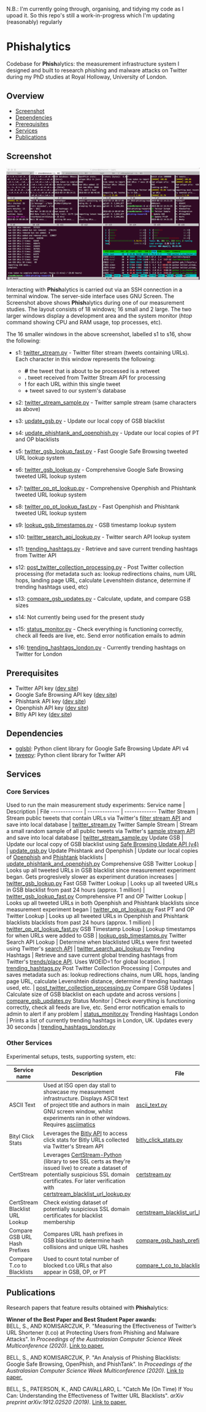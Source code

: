 N.B.: I'm currently going through, organising, and tidying my code as I upoad it. So this repo's still a work-in-progress which I'm updating (reasonably) regularly

# Phishalytics #

Codebase for <b>Phish</b>alytics: the measurement infrastructure system I designed and built to research phishing and malware attacks on Twitter during my PhD studies at Royal Holloway, University of London.

## Overview ##

- [Screenshot](#screenshot "Screenshot")
- [Dependencies](#dependencies "Dependencies")
- [Prerequisites](#prerequisites "prerequisites")
- [Services](#services "Services")
- [Publications](#publications "Publications")

## Screenshot ##
![phishalytics terminal screenshot](https://github.com/sjbell/phishalytics/blob/master/terminal-screenshot.png?raw=true)

Interacting with <b>Phish</b>alytics is carried out via an SSH connection in a terminal window. The server-side interface uses GNU Screen. The Screenshot above shows <b>Phish</b>alytics during one of our measurement studies. The layout consists of 18 windows; 16 small and 2 large. The two larger windows display a development area and the system monitor (<i>htop</i> command showing CPU and RAM usage, top processes, etc). 

The 16 smaller windows in the above screenshot, labelled s1 to s16, show the following:

- s1:  [twitter_stream.py](https://github.com/sjbell/phishalytics/blob/master/src/twitter_stream.py "twitter_stream.py") - Twitter filter stream (tweets containing URLs). Each character in this window represents the following:
  - <b>#</b> the tweet that is about to be processed is a retweet
  - <b>.</b> tweet received from Twitter Stream API for processing
  - <b>!</b> for each URL within this single tweet
  - <b>+</b> tweet saved to our system's database

- s2: [twitter_stream_sample.py](https://github.com/sjbell/phishalytics/blob/master/src/twitter_stream_sample.py "twitter_stream_sample.py") - Twitter sample stream (same characters as above)
- s3: [update_gsb.py](https://github.com/sjbell/phishalytics/blob/master/src/update_gsb.py "update_gsb.py") - Update our local copy of GSB blacklist
- s4: [update_phishtank_and_openphish.py](https://github.com/sjbell/phishalytics/blob/master/src/update_phishtank_and_openphish.py "update_phishtank_and_openphish.py") - Update our local copies of PT and OP blacklists
- s5: [twitter_gsb_lookup_fast.py](https://github.com/sjbell/phishalytics/blob/master/src/twitter_gsb_lookup_fast.py "twitter_gsb_lookup_fast.py") - Fast Google Safe Browsing tweeted URL lookup system
- s6: [twitter_gsb_lookup.py](https://github.com/sjbell/phishalytics/blob/master/src/twitter_gsb_lookup.py "twitter_gsb_lookup.py") - Comprehensive Google Safe Browsing tweeted URL lookup system
- s7: [twitter_op_pt_lookup.py](https://github.com/sjbell/phishalytics/blob/master/src/twitter_op_pt_lookup.py "twitter_op_pt_lookup.py") - Comprehensive Openphish and Phishtank tweeted URL lookup system
- s8: [twitter_op_pt_lookup_fast.py](https://github.com/sjbell/phishalytics/blob/master/src/twitter_op_pt_lookup_fast.py "twitter_op_pt_lookup_fast.py") - Fast Openphish and Phishtank tweeted URL lookup system
- s9: [lookup_gsb_timestamps.py](https://github.com/sjbell/phishalytics/blob/master/src/lookup_gsb_timestamps.py "lookup_gsb_timestamps.py")  - GSB timestamp lookup system
- s10: [twitter_search_api_lookup.py](https://github.com/sjbell/phishalytics/blob/master/src/twitter_search_api_lookup.py "twitter_search_api_lookup.py") - Twitter search API lookup system
- s11: [trending_hashtags.py](https://github.com/sjbell/phishalytics/blob/master/src/trending_hashtags.py "trending_hashtags.py") - Retrieve and save current trending hashtags from Twitter API
- s12: [post_twitter_collection_processing.py](https://github.com/sjbell/phishalytics/blob/master/src/post_twitter_collection_processing.py "post_twitter_collection_processing.py") - Post Twitter collection processing (for metadata such as: lookup redirections chains, num URL hops, landing page URL, calculate Levenshtein distance, determine if trending hashtags used, etc)
- s13: [compare_gsb_updates.py](https://github.com/sjbell/phishalytics/blob/master/src/compare_gsb_updates.py "compare_gsb_updates.py") - Calculate, update, and compare GSB sizes
- s14: Not currently being used for the present study
- s15: [status_monitor.py](https://github.com/sjbell/phishalytics/blob/master/src/status_monitor.py "status_monitor.py") - Check everything is functioning correctly, check all feeds are live, etc. Send error notification emails to admin
- s16: [trending_hashtags_london.py](https://github.com/sjbell/phishalytics/blob/master/src/trending_hashtags_london.py "trending_hashtags_london.py") - Currently trending hashtags on Twitter for London


## Prerequisites ##
- Twitter API key ([dev site](https://developer.twitter.com/apps))
- Google Safe Browsing API key ([dev site](https://developers.google.com/safe-browsing/))
- Phishtank API key ([dev site](https://www.phishtank.com/api_info.php))
- Openphish API key ([dev site](https://openphish.com/phishing_feeds.html))
- Bitly API key ([dev site](https://dev.bitly.com))


## Dependencies ##
- [gglsbl](https://github.com/afilipovich/gglsbl "ggbsbl"): Python client library for Google Safe Browsing Update API v4
- [tweepy](https://github.com/tweepy/tweepy "tweepy"): Python client library for Twitter API 


## Services ##

### Core Services ###
Used to run the main measurement study experiments:
Service name  | Description | File
------------- | ------------- | ------------- 
Twitter Stream |  Stream public tweets that contain URLs via Twitter's [filter stream API](https://developer.twitter.com/en/docs/tweets/filter-realtime/api-reference/post-statuses-filter "filter stream API") and save into local database |   [twitter_stream.py](https://github.com/sjbell/phishalytics/blob/master/src/twitter_stream.py "twitter_stream.py")
Twitter Sample Stream  | Stream a small random sample of all public tweets via Twitter's [sample stream API](https://developer.twitter.com/en/docs/tweets/sample-realtime/overview/get_statuses_sample "sample stream API") and save into local database | [twitter_stream_sample.py](https://github.com/sjbell/phishalytics/blob/master/src/twitter_stream_sample.py "twitter_stream_sample.py")
Update GSB | Update our local copy of GSB blacklist using [Safe Browsing Update API (v4)](https://developers.google.com/safe-browsing/v4/update-api "Safe Browsing Update API (v4)") | [update_gsb.py](https://github.com/sjbell/phishalytics/blob/master/src/update_gsb.py "update_gsb.py")
Update Phishtank and Openphish | Update our local copies of [Openphish](https://openphish.com/ "Openphish") and [Phishtank](https://www.phishtank.com/ "Phishtank") blacklists | [update_phishtank_and_openphish.py](https://github.com/sjbell/phishalytics/blob/master/src/update_phishtank_and_openphish.py "update_phishtank_and_openphish.py")
Comprehensive GSB Twitter Lookup | Looks up all tweeted URLs in GSB blacklist since measurement experiment began. Gets progresively slower as experiment duration increases | [twitter_gsb_lookup.py](https://github.com/sjbell/phishalytics/blob/master/src/twitter_gsb_lookup.py "twitter_gsb_lookup.py")
Fast GSB Twitter Lookup | Looks up all tweeted URLs in GSB blacklist from past 24 hours (approx. 1 million) | [twitter_gsb_lookup_fast.py](https://github.com/sjbell/phishalytics/blob/master/src/twitter_gsb_lookup_fast.py "twitter_gsb_lookup_fast.py")
Comprehensive PT and OP Twitter Lookup | Looks up all tweeted URLs in both Openphish and Phishtank blacklists since measurement experiment began | [twitter_op_pt_lookup.py](https://github.com/sjbell/phishalytics/blob/master/src/twitter_op_pt_lookup.py "twitter_op_pt_lookup.py")
Fast PT and OP Twitter Lookup | Looks up all tweeted URLs in Openphish and Phishtank blacklists blacklists from past 24 hours (approx. 1 million) | [twitter_op_pt_lookup_fast.py](https://github.com/sjbell/phishalytics/blob/master/src/twitter_op_pt_lookup_fast.py "twitter_op_pt_lookup_fast.py")
GSB Timestamp Lookup | Lookup timestamps for when URLs were added to GSB | [lookup_gsb_timestamps.py](https://github.com/sjbell/phishalytics/blob/master/src/lookup_gsb_timestamps.py "lookup_gsb_timestamps.py")
Twitter Search API Lookup | Determine when blacklisted URLs were first tweeted using Twitter's [search API](https://developer.twitter.com/en/docs/tweets/search/api-reference/get-search-tweets "search API") | [twitter_search_api_lookup.py](https://github.com/sjbell/phishalytics/blob/master/src/twitter_search_api_lookup.py "twitter_search_api_lookup.py")
Trending Hashtags | Retrieve and save current global trending hashtags from Twitter's [trends/place API](https://developer.twitter.com/en/docs/trends/trends-for-location/api-reference/get-trends-place "trends/place API"). Uses WOEID=1 for global location. | [trending_hashtags.py](https://github.com/sjbell/phishalytics/blob/master/src/trending_hashtags.py "trending_hashtags.py")
Post Twitter Collection Processing | Computes and saves metadata such as: lookup redirections chains, num URL hops, landing page URL, calculate Levenshtein distance, determine if trending hashtags used, etc. | [post_twitter_collection_processing.py](https://github.com/sjbell/phishalytics/blob/master/src/post_twitter_collection_processing.py "post_twitter_collection_processing.py")
Compare GSB Updates | Calculate size of GSB blacklist on each update and across versions | [compare_gsb_updates.py](https://github.com/sjbell/phishalytics/blob/master/src/compare_gsb_updates.py "compare_gsb_updates.py")
Status Monitor | Check everything is functioning correctly, check all feeds are live, etc. Send error notification emails to admin to alert if any problem | [status_monitor.py](https://github.com/sjbell/phishalytics/blob/master/src/status_monitor.py "status_monitor.py")
Trending Hashtags London | Prints a list of currently trending hashtags in London, UK. Updates every 30 seconds | [trending_hashtags_london.py](https://github.com/sjbell/phishalytics/blob/master/src/trending_hashtags_london.py "trending_hashtags_london.py")

### Other Services ###
Experimental setups, tests, supporting system, etc:

Service name  | Description | File
------------- | ------------- | ------------- 
ASCII Text | Used at ISG open day stall to showcase my measurement infrastructure. Displays ASCII text of project title and authors in main GNU screen window, whilst experiments ran in other windows. Requires [asciimatics](https://github.com/peterbrittain/asciimatics) | [ascii_text.py](https://github.com/sjbell/phishalytics/blob/master/src/other/ascii_text.py)
Bityl Click Stats | Leverages the [Bitly API](https://dev.bitly.com/) to access click stats for Bitly URLs collected via Twitter's Stream API | [bitly_click_stats.py](https://github.com/sjbell/phishalytics/blob/master/src/other/bitly_click_stats.py)
CertStream | Leverages [CertStream-Python](https://github.com/CaliDog/certstream-python/) (library to see SSL certs as they're issued live) to create a dataset of potentially suspicious SSL domain certificates. For later verification with [certstream_blacklist_url_lookup.py](https://github.com/sjbell/phishalytics/blob/master/src/other/certstream_blacklist_url_lookup.py) | [certstream.py](https://github.com/sjbell/phishalytics/blob/master/src/other/certstream.py)
CertStream Blacklist URL Lookup | Check existing dataset of potentially suspicious SSL domain certificates for blacklist membership | [certstream_blacklist_url_lookup.py](https://github.com/sjbell/phishalytics/blob/master/src/other/certstream_blacklist_url_lookup.py)
Compare GSB URL Hash Prefixes | Compares URL hash prefixes in GSB blacklist to determine hash collisions and unique URL hashes | [compare_gsb_hash_prefixes.py](https://github.com/sjbell/phishalytics/blob/master/src/other/compare_gsb_hash_prefixes.py)
Compare T.co to Blacklists | Used to count total number of blocked t.co URLs that also appear in GSB, OP, or PT | [compare_t_co_to_blacklists.py](https://github.com/sjbell/phishalytics/blob/master/src/other/compare_t_co_to_blacklists.py)


## Publications ##

Research papers that feature results obtained with <b>Phish</b>alytics:

<b>Winner of the Best Paper and Best Student Paper awards:</b><br />BELL, S., AND KOMISARCZUK, P. "Measuring the Effectiveness of Twitter’s URL Shortener (t.co) at Protecting Users from Phishing and Malware Attacks". In <i>Proceedings of the Australasian Computer Science Week Multiconference (2020)</i>. <a href="https://dl.acm.org/doi/abs/10.1145/3373017.3373019" target="_new">Link to paper.</a>

BELL, S., AND KOMISARCZUK, P. "An Analysis of Phishing Blacklists: Google Safe Browsing, OpenPhish, and PhishTank". In <i>Proceedings of the Australasian Computer Science Week Multiconference (2020)</i>. <a href="https://dl.acm.org/doi/abs/10.1145/3373017.3373020" target="_new">Link to paper.</a>

BELL, S., PATERSON, K., AND CAVALLARO, L. "Catch Me (On Time) If You Can: Understanding the Effectiveness of Twitter URL Blacklists". <i>arXiv preprint arXiv:1912.02520 (2019)</i>. <a href="https://arxiv.org/abs/1912.02520" target="_new">Link to paper.</a>

